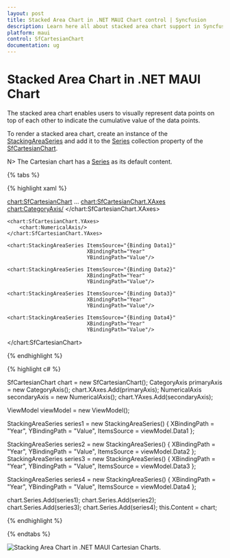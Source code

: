 ```yaml
---
layout: post
title: Stacked Area Chart in .NET MAUI Chart control | Syncfusion
description: Learn here all about stacked area chart support in Syncfusion .NET MAUI Chart (SfCartesianChart) control.
platform: maui
control: SfCartesianChart
documentation: ug
---
```


# Stacked Area Chart in .NET MAUI Chart

The stacked area chart enables users to visually represent data points on top of each other to indicate the cumulative value of the data points.

To render a stacked area chart, create an instance of the [StackingAreaSeries]() and add it to the [Series](https://help.syncfusion.com/cr/maui/Syncfusion.Maui.Charts.SfCartesianChart.html#Syncfusion_Maui_Charts_SfCartesianChart_Series) collection property of the [SfCartesianChart](https://help.syncfusion.com/cr/maui/Syncfusion.Maui.Charts.SfCartesianChart.html?tabs=tabid-1).

N> The Cartesian chart has a [Series](https://help.syncfusion.com/cr/maui/Syncfusion.Maui.Charts.SfCartesianChart.html#Syncfusion_Maui_Charts_SfCartesianChart_Series) as its default content.

{% tabs %}

{% highlight xaml %}

<chart:SfCartesianChart>
...
    <chart:SfCartesianChart.XAxes>
    <chart:CategoryAxis/>
    </chart:SfCartesianChart.XAxes>

    <chart:SfCartesianChart.YAxes>
        <chart:NumericalAxis/>
    </chart:SfCartesianChart.YAxes>

    <chart:StackingAreaSeries ItemsSource="{Binding Data1}"
                              XBindingPath="Year"
                              YBindingPath="Value"/>        

    <chart:StackingAreaSeries ItemsSource="{Binding Data2}"
                              XBindingPath="Year"
                              YBindingPath="Value"/>         

    <chart:StackingAreaSeries ItemsSource="{Binding Data3}"
                              XBindingPath="Year"
                              YBindingPath="Value"/>         

    <chart:StackingAreaSeries ItemsSource="{Binding Data4}"
                              XBindingPath="Year"
                              YBindingPath="Value"/>         

</chart:SfCartesianChart>


{% endhighlight %}

{% highlight c# %}

SfCartesianChart chart = new SfCartesianChart();
CategoryAxis primaryAxis = new CategoryAxis();
chart.XAxes.Add(primaryAxis);
NumericalAxis secondaryAxis = new NumericalAxis();
chart.YAxes.Add(secondaryAxis);

ViewModel viewModel = new ViewModel();

StackingAreaSeries series1 = new  StackingAreaSeries()
{
    XBindingPath = "Year",
    YBindingPath = "Value",
    ItemsSource = viewModel.Data1
};

StackingAreaSeries series2 = new StackingAreaSeries()
{
    XBindingPath = "Year",
    YBindingPath = "Value",
    ItemsSource = viewModel.Data2
};
StackingAreaSeries series3 = new StackingAreaSeries()
{
    XBindingPath = "Year",
    YBindingPath = "Value",
    ItemsSource = viewModel.Data3
};

StackingAreaSeries series4 = new StackingAreaSeries()
{
    XBindingPath = "Year",
    YBindingPath = "Value",
    ItemsSource = viewModel.Data4
};

chart.Series.Add(series1);
chart.Series.Add(series2);     
chart.Series.Add(series3); 
chart.Series.Add(series4); 
this.Content = chart;

{% endhighlight %}

{% endtabs %}

![Stacking Area Chart in .NET MAUI Cartesian Charts.](chart-types-images\net-maui-cartesian-charts-stacked-area-chart.png)